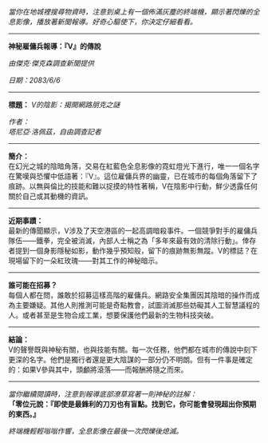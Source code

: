 _當你在地城裡搜尋物資時，注意到桌上有一個佈滿灰塵的終端機，顯示著閃爍的全息影像，播放著新聞報導。好奇心驅使下，你決定仔細看看。_

---

**神秘雇傭兵報導：『V』的傳說**

_由傑克·傑克森調查新聞提供_

_日期：2083/6/6_

---

**標題：** _V的陰影：揭開網路朋克之謎_

_作者：_  
_塔尼亞·洛佩茲，自由調查記者_

---

**簡介：**  
在幻光之城的陰暗角落，交易在紅藍色全息影像的霓虹燈光下進行，唯一一個名字在驚嘆與恐懼中低語著：『V』。這位雇傭兵界的幽靈，已在城市的每個角落留下了痕跡。以無與倫比的技能和難以捉摸的特性著稱，V在陰影中行動，鮮少透露任何關於自己或其動機的資訊。

---

**近期事蹟：**  
最新的傳聞顯示，V涉及了天空港區的一起高調暗殺事件。一個競爭對手的雇傭兵隊伍——鐵拳，完全被消滅，內部人士稱之為「多年來最有效的清除行動」。倖存者提到一個身影隱秘如影，動作幾乎預知般，留下的痕跡無影無蹤。V的標誌？在現場留下的一朵紅玫瑰——對其工作的神秘暗示。

---

**誰可能在招募？**  
每個人都在問，誰敢於招募這樣高階的雇傭兵。網路安全集團因其陰暗的操作而成為主要嫌疑。其他人則推測可能是奇點教會，試圖消滅那些妨礙其人工智慧議程的人。或者甚至是生物合成工業，想要保護他們最新的生物科技突破。

---

**結論：**  
V的聲譽既與神秘有關，也與技能有關。每一次任務，他們都在城市的傳說中刻下更深的名字。他們是獨行者還是更大陰謀的一部分仍不明朗。但有一件事是確定的：如果V參與其中，頭顱將滾落——而報酬將隨之而來。

---

_當你繼續閱讀時，注意到報導底部潦草寫著一則神秘的註解：_  
**「零位元說：『即使是最鋒利的刀刃也有盲點。找到它，你可能會發現超出你預期的東西。』**

_終端機輕輕嗡嗡作響，全息影像在最後一次閃爍後熄滅。_
